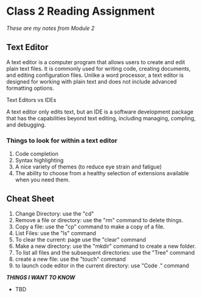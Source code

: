 # Class 2 Reading Assignment

*These are my notes from Module 2*

## Text Editor
A text editor is a computer program that allows users to create and edit plain text files. It is commonly used for writing code, creating documents, and editing configuration files. Unlike a word processor, a text editor is designed for working with plain text and does not include advanced formatting options.

Text Editors vs IDEs

A text editor only edits text, but an IDE is a software development package that has the capabilities beyond text editing, including managing, compling, and debugging.

### Things to look for within a text editor
1. Code completion
2. Syntax highlighting 
3. A nice variety of themes (to reduce eye strain and fatigue) 
4. The ability to choose from a healthy selection of extensions available when you need them.

## Cheat Sheet
1. Change Directory: use the "cd"
2. Remove a file or directory: use the "rm" command to delete things.
3. Copy a file: use the "cp" command to make a copy of a file.
4. List Files: use the "ls" command 
5. To clear the current: page use the "clear" command 
6. Make a new directory: use the "mkdir" command to create a new folder.
7. To list all files and the subsequent directories: use the "Tree" command
8. create a new file: use the "touch" command
9. to launch code editor in the current directory: use "Code ." command 

**_THINGS I WANT TO KNOW_** 
* TBD 
